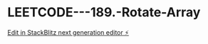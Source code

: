 # LEETCODE---189.-Rotate-Array

[Edit in StackBlitz next generation editor ⚡️](https://stackblitz.com/~/github.com/sspinit88/LEETCODE---189.-Rotate-Array)
